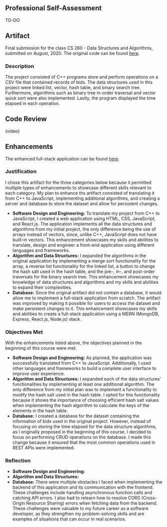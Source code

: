 ## Professional Self-Assessment
TO-DO

## Artifact
Final submission for the class CS 260 - Data Structures and Algorithms, submitted on August, 2020. The original code can be found [here](https://github.com/zambiazzi89/CS260).

### Description
The project consisted of C++ programs store and perform operations on a CSV file that contained records of bids. The data structures used in this project were linked list, vector, hash table, and binary search tree. Furthermore, algorithms such as binary tree in-order traversal and vector quick sort were also implemented. Lastly, the program displayed the time elapsed in each operation.

## Code Review

(video)

## Enhancements
The enhanced full-stack application can be found [here](https://github.com/zambiazzi89/CS499).

### Justification
I chose this artifact for the three categories below because it permitted multiple types of enhancements to showcase different skills relevant to each category. My plan to enhance ths artifact consisted of translating it from C++ to JavaScript, implementing additional algorithms, and creating a server and database to store the dataset and allow for persistent changes.
- **Software Design and Engineering:** To translate my project from C++ to JavaScript, I created a web application using HTML, CSS, JavaScript, and React.js. The application implements all the data structures and algorithms from my initial project, the only difference being the use of arrays instead of vectors, since, unlike C++, JavaScript does not have built-in vectors. This enhancement showcases my skills and abilities to translate, design and engineer a front-end application using different languages and frameworks.
- **Algorithm and Data Structures:** I expanded the algorithms in the original application by implementing a merge sort functionality for the array, a reverse list functionality for the linked list, a button to change the hash salt used in the hash table, and the pre-, in-, and post-order traversals for the binary search tree. This enhancement showcases my knowledge of data structures and algorithms and my skills and abilities to expand their complexities.
- **Database:** Since the original artifact did not contain a database, it would allow me to implement a full-stack application from scratch. The artifact was improved by making it possible for users to access the dataset and make persistent changes to it. This enhancement showcases my skills and abilities to create a full-stack application using a MERN (MongoDB, Express, React.js, Node.js) stack.

### Objectives Met
With the enhancements listed above, the objectives planned in the beginning of this course were met.
- **Software Design and Engineering:** As planned, the application was successfully translated from C++ to JavaScript. Additionally, I used other languages and frameworks to build a complete user interface to improve user experience.
- **Algorithm and Data Structures:** I expanded each of the data structures' functionalities by implementing at least one additional algorithm. The only difference from my initial plan was to implement a functionality to modify the hash salt used in the hash table. I opted for this functionality because it shows the importance of choosing efficient hash salt values when implementing the hash algorithm to calculate the keys of the elements in the hash table.
- **Database:** I created a database for the dataset containing the information of bids used in the original project. However, instead of focusing on storing the time elapsed for the data structure algorithms, as I originally proposed in the beginning of this course, I decided to focus on performing CRUD operations on the database. I made this change because it ensured that the most common operations used in REST APIs were implemented.

### Reflection
- **Software Design and Engineering:** 
- **Algorithm and Data Structures:** 
- **Database:** There were multiple obstacles I faced when implementing the backend of this application and its communication with the frontend. These challenges include handling asynchronous function calls and catching API errors. I also had to relearn how to resolve CORS (Cross-Origin Resource Sharing) errors when fetching data from the backend. These challenges were valuable to my future career as a software developer, as they strengthen my problem-solving skills and are examples of situations that can occur in real scenarios.
